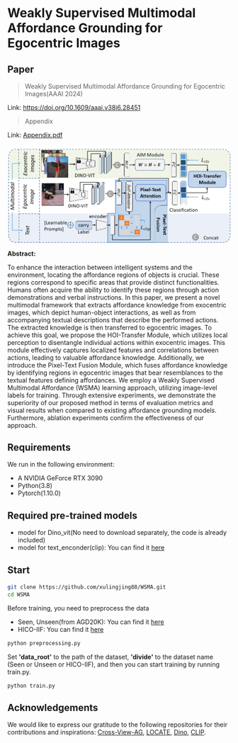 # Weakly Supervised Multimodal Affordance Grounding for Egocentric Images
## Paper
>Weakly Supervised Multimodal Affordance Grounding for Egocentric Images(AAAI 2024)
 
Link: https://doi.org/10.1609/aaai.v38i6.28451

>Appendix
  
Link: [Appendix.pdf](/docs)

<p align="center"><img src="images/pipelline.png" align="center"> <br></p>

**Abstract:**

To enhance the interaction between intelligent systems and the environment, locating the affordance regions of objects is crucial. These regions correspond to specific areas that provide distinct functionalities. Humans often acquire the ability to identify these regions through action demonstrations and verbal instructions. In this paper, we present a novel multimodal framework that extracts affordance knowledge from exocentric images, which depict human-object interactions, as well as from accompanying textual descriptions that describe the performed actions. The extracted knowledge is then transferred to egocentric images. To achieve this goal, we propose the HOI-Transfer Module, which utilizes local perception to disentangle individual actions within exocentric images. This module effectively captures localized features and correlations between actions, leading to valuable affordance knowledge. Additionally, we introduce the Pixel-Text Fusion Module, which fuses affordance knowledge by identifying regions in egocentric images that bear resemblances to the textual features defining affordances. We employ a Weakly Supervised Multimodal Affordance (WSMA) learning approach, utilizing image-level labels for training. Through extensive experiments, we demonstrate the superiority of our proposed method in terms of evaluation metrics and visual results when compared to existing affordance grounding models. Furthermore, ablation experiments confirm the effectiveness of our approach.

## Requirements
We run in the following environment: 
- A NVIDIA GeForce RTX 3090
- Python(3.8)
- Pytorch(1.10.0)

## Required pre-trained models
- model for Dino_vit(No need to download separately, the code is already included)
- model for text_enconder(clip): You can find it [here](https://openaipublic.azureedge.net/clip/models/afeb0e10f9e5a86da6080e35cf09123aca3b358a0c3e3b6c78a7b63bc04b6762/RN50.pt)

## Start
```bash
git clone https://github.com/xulingjing88/WSMA.git
cd WSMA
```
Before training, you need to preprocess the data
- Seen, Unseen(from AGD20K): You can find it [here](https://github.com/lhc1224/Cross-View-AG/tree/main/code/cvpr)
- HICO-IIF: You can find it [here](https://pan.baidu.com/s/1imzN-mRaWLIyDLZ80NibxQ?pwd=c878)
```bash
python preprocessing.py
```
Set **'data_root'** to the path of the dataset, **'divide'** to the dataset name (Seen or Unseen or HICO-IIF), and then you can start training by running train.py.
```bash
python train.py
```

## Acknowledgements
We would like to express our gratitude to the following repositories for their contributions and inspirations: [Cross-View-AG](https://github.com/lhc1224/Cross-View-AG), [LOCATE](https://github.com/Reagan1311/LOCATE), [Dino](https://github.com/facebookresearch/dino), [CLIP](https://github.com/openai/CLIP).

